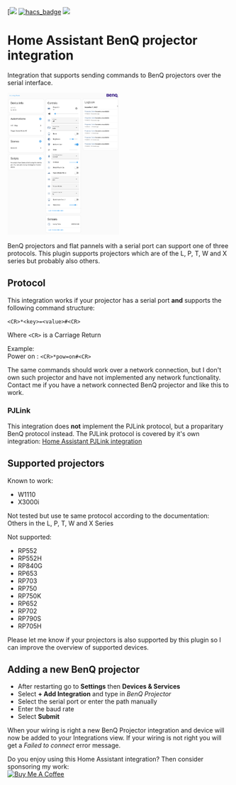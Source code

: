 [![](https://img.shields.io/github/v/release/rrooggiieerr/homeassistant-benqprojector.svg?include_prereleases&style=for-the-badge)
[![hacs_badge](https://img.shields.io/badge/HACS-Custom-41BDF5.svg?style=for-the-badge)](https://github.com/hacs/integration)
[![](https://img.shields.io/badge/MAINTAINER-%40rrooggiieerr-41BDF5?style=for-the-badge)](https://github.com/rrooggiieerr)

# Home Assistant BenQ projector integration

Integration that supports sending commands to BenQ projectors
over the serial interface.

<img src="Screenshot%201b.png" style="width: 50%"/>

BenQ projectors and flat pannels with a serial port can support one of three
protocols. This plugin supports projectors which are of the L, P, T, W and X
series but probably also others.

## Protocol

This integration works if your projector has a serial port **and** supports
the following command structure: 

```
<CR>*<key>=<value>#<CR>
```

Where `<CR>` is a Carriage Return

Example:  
Power on   : `<CR>*pow=on#<CR>`  

The same commands should work over a network connection, but I don't own such
projector and have not implemented any network functionality. Contact me if
you have a network connected BenQ projector and like this to work.

### PJLink

This integration does **not** implement the PJLink protocol, but a proparitary
BenQ protocol instead. The PJLink protocol is covered by it's own integration:
[Home Assistant PJLink integration](https://www.home-assistant.io/integrations/pjlink/)

## Supported projectors

Known to work:
* W1110
* X3000i

Not tested but use te same protocol according to the documentation:  
Others in the L, P, T, W and X Series

Not supported:
* RP552
* RP552H
* RP840G
* RP653
* RP703
* RP750
* RP750K
* RP652
* RP702
* RP790S
* RP705H

Please let me know if your projectors is also supported by this plugin so I
can improve the overview of supported devices.

##  Adding a new BenQ projector
- After restarting go to **Settings** then **Devices & Services**
- Select **+ Add Integration** and type in *BenQ Projector*
- Select the serial port or enter the path manually
- Enter the baud rate
- Select **Submit**

When your wiring is right a new BenQ Projector integration and device will now
be added to your Integrations view. If your wiring is not right you will get a
*Failed to connect* error message.

Do you enjoy using this Home Assistant integration? Then consider sponsoring
my work:\
[<img src="https://cdn.buymeacoffee.com/buttons/v2/default-yellow.png" alt="Buy Me A Coffee" style="height: 60px !important;width: 217px !important;" >](https://www.buymeacoffee.com/rrooggiieerr)  
